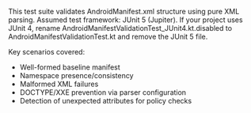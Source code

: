 This test suite validates AndroidManifest.xml structure using pure XML parsing.
Assumed test framework: JUnit 5 (Jupiter). If your project uses JUnit 4, rename AndroidManifestValidationTest_JUnit4.kt.disabled to AndroidManifestValidationTest.kt and remove the JUnit 5 file.

Key scenarios covered:
- Well-formed baseline manifest
- Namespace presence/consistency
- Malformed XML failures
- DOCTYPE/XXE prevention via parser configuration
- Detection of unexpected attributes for policy checks